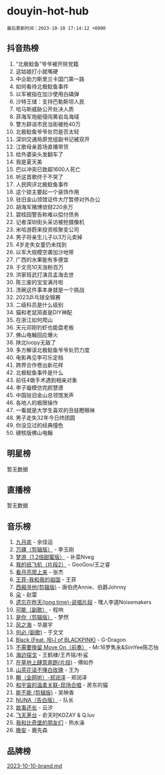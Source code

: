 # douyin-hot-hub

`最后更新时间：2023-10-10 17:14:12 +0800`

## 抖音热榜

1. “北极鲶鱼”爷爷被开除党籍
1. 这姑娘打小就嘴硬
1. 中企助力斯里兰卡国门第一路
1. 如何看待北极鲶鱼事件
1. 以军被指在加沙使用白磷弹
1. 沙特王储：支持巴勒斯坦人民
1. 哈马斯威胁公开处决人质
1. 菲海军炮艇侵闯黄岩岛海域
1. 警方辟谣市民当街被抢40万
1. 北极鲶鱼爷爷处罚是否太轻
1. 深圳交通局原党组副书记被双开
1. 江歌母亲首场直播带货
1. 给外婆染头发翻车了
1. 我是夏天美
1. 巴以冲突已致超1600人死亡
1. 听这首歌终于不哭了
1. 人民网评北极鲶鱼事件
1. 这个锁主要起一个装饰作用
1. 驻旧金山领馆证件大厅暂停对外办公
1. 胡海军赌博敛财220余万
1. 碧桂园警告称难以偿付债务
1. 记者深圳街头采访被抢摄像机
1. 米哈游蔚来投资核聚变公司
1. 男子将亲生儿子以3万元卖掉
1. 4岁走失女童仍未找到
1. 以军大规模空袭加沙地带
1. 广西的水果能有多便宜
1. 于文亮10天涨粉百万
1. 洪家班武打演员孟海去世
1. 陈三废的宝宝满月啦
1. 洗碗这件事本身就是一个挑战
1. 2023乒乓球全锦赛
1. 二级科员是什么级别
1. 猫和老鼠简直是DIY神配
1. 在浙江如何爬山
1. 天元邓刚钓虾也能盘老板
1. 佛山电翰回应爆火
1. 陕北loopy无敌了
1. 多方解读北极鲶鱼爷爷处罚力度
1. 电影再见李可乐定档
1. 跨界合作卷出新花样
1. 北极鲶鱼事件是什么
1. 前任4做手术遇到相亲对象
1. 李子璇模仿完颜慧德
1. 中国驻旧金山总领馆发声
1. 各地人的极限操作
1. 一看就是大学生喜欢的丑娃瞪眼袜
1. 男子走失32年今日终团圆
1. 你没见过的经典撞色
1. 硬核版佛山电翰

## 明星榜

暂无数据

## 直播榜

暂无数据

## 音乐榜

1. [九月底](https://sf3-cdn-tos.douyinstatic.com/obj/tos-cn-ve-2774/oMfewG4PDTFhF8iz3OGQ7ABH5i6fCgnMaoCbzZ) - 余佳运
1. [万疆（剪辑版）](https://sf6-cdn-tos.douyinstatic.com/obj/tos-cn-ve-2774/ooG7oVgFlDTelKCjCsTTobQvbdtj1BBQXnfZd8) - 李玉刚
1. [梦游（1.2倍甜蜜版）](https://sf6-cdn-tos.douyinstatic.com/obj/tos-cn-ve-2774/o4gyAUm8hwufoEABmwVIiQtHsFuGzAEEWtNMzo) - 补菜Nveg
1. [我的纸飞机（片段2）](https://sf3-cdn-tos.douyinstatic.com/obj/tos-cn-ve-2774/oM2ZrKcg2CD5AeRB2gkeXOFB1IxAGJdZPazYHf) - GooGoo/王之睿
1. [看月亮爬上来](https://sf6-cdn-tos.douyinstatic.com/obj/tos-cn-ve-2774/356c324112764016b25295e535f2daf0) - 张杰
1. [王菲-我和我的祖国](https://sf6-cdn-tos.douyinstatic.com/obj/tos-cn-ve-2774/3ef0f373017541e18566595c96123cab) - 王菲
1. [西厢寻他(剪辑版)](https://sf3-cdn-tos.douyinstatic.com/obj/tos-cn-ve-2774/oUsAVfAQKlRNxEv5qxvIB8o5qmIWUcXbzJKJhw) - 唐伯虎Annie、伯爵Johnny
1. [朵](https://sf6-cdn-tos.douyinstatic.com/obj/tos-cn-ve-2774/932f5bdfcd7c47b880525e92ab8a4999) - 赵雷
1. [遗忘在昨天(long time)-说唱片段](https://sf3-cdn-tos.douyinstatic.com/obj/tos-cn-ve-2774/oIynqctDJIzUJY3Q2CeIFe5nA2gC7DS2bfZamd) - 嘿人李逵Noisemakers
1. [可能（副歌）](https://sf3-cdn-tos.douyinstatic.com/obj/tos-cn-ve-2774/cde1731888894259b333569393c2fb51) - 程响
1. [是你（剪辑版）](https://sf6-cdn-tos.douyinstatic.com/obj/tos-cn-ve-2774/46019dae783c4c969944217fe1cfafc4) - 梦然
1. [风之海](https://sf6-cdn-tos.douyinstatic.com/obj/tos-cn-ve-2774/oInqZ2gFbCQvB6wZNnZlJpBcfDBQ8t1e1XwYAi) - 华晨宇
1. [何必 (副歌)](https://sf6-cdn-tos.douyinstatic.com/obj/tos-cn-ve-2774/okuRVVnhXysQOM6IEAfyBsgzwvoF7Az6tNiWDB) - 于文文
1. [Black (Feat. 제니 of BLACKPINK)](https://sf3-cdn-tos.douyinstatic.com/obj/tos-cn-ve-2774/2eb92e2debbe4fe0a552bc099aef7f28) - G-Dragon
1. [不需要挽留 Move On（前奏）](https://sf6-cdn-tos.douyinstatic.com/obj/tos-cn-ve-2774/ooCBhgCCkF4nExzQL9WZSUbitfA8IsDkgQIYhe) - Mr.16罗隽永&SimYee陈芯怡
1. [海边探戈](https://sf3-cdn-tos.douyinstatic.com/obj/tos-cn-ve-2774/os9gE0VQCGqt6VQkZDyBBYvfSDY0QFe3vVmubn) - 王鹤棣/王齐铭/朴鲨
1. [在草地上肆意奔跑(片段)](https://sf3-cdn-tos.douyinstatic.com/obj/tos-cn-ve-2774/8831d494742f45dabdfa8adb8b817259) - 傅如乔
1. [山茶花读不懂白玫瑰](https://sf3-cdn-tos.douyinstatic.com/obj/tos-cn-ve-2774/osfn8B7DktrRHEPJgPCfDbw7QDQEkwC16BxZg9) - 王为
1. [瞬（全网听）-郑润泽](https://sf6-cdn-tos.douyinstatic.com/obj/tos-cn-ve-2774/o4Vb9eJZClCZTnRQYy0BRSeHGrDtrkrQgIBvQt) - 郑润泽
1. [和宇宙的温柔关联-现场合唱](https://sf6-cdn-tos.douyinstatic.com/obj/tos-cn-ve-2774/o0hONGDYQBgk0e5bqDeQOonVmncA6tC2nBwZLT) - 房东的猫
1. [能不能 (剪辑版)](https://sf3-cdn-tos.douyinstatic.com/obj/tos-cn-ve-2774/fc4a6c45b4a34277ba4088e1d7fdff98) - 吴映香
1. [NUNA（告白版）](https://sf6-cdn-tos.douyinstatic.com/obj/tos-cn-ve-2774/a65828cbd8ce41a78a430a58b49f4feb) - 队长
1. [故事还长](https://sf3-cdn-tos.douyinstatic.com/obj/tos-cn-ve-2774/30a26758c8594f0ab81ac675c33ee2c5) - 云汐
1. [飞天茅台](https://sf6-cdn-tos.douyinstatic.com/obj/tos-cn-ve-2774/o4GhTV5kIuMWmC2Ai1WzNglssgBfQaqQCSLxUU) - 俞天时KOZAY & Q.luv
1. [我和比奇堡的朋友们](https://sf6-cdn-tos.douyinstatic.com/obj/tos-cn-ve-2774/f0505db981ea4a6d91453a15924a82aa) - 热水澡
1. [晚安](https://sf6-cdn-tos.douyinstatic.com/obj/tos-cn-ve-2774/a724c5e224464218839820f4e4fd632f) - 鹿先森

## 品牌榜

[2023-10-10-brand.md](2023-10-10-brand.md)
